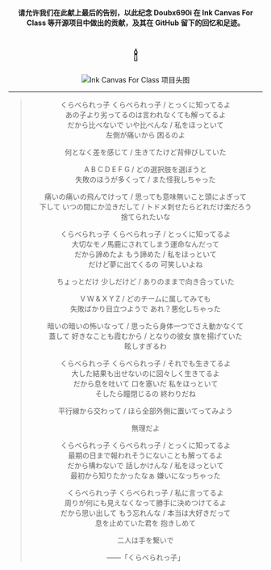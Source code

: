<!--markdownlint-disable MD026 MD028 MD033 MD036 MD041 MD045-->

<div align="center">

**请允许我们在此献上最后的告别，以此纪念 Doubx690i 在 Ink Canvas For Class 等开源项目中做出的贡献，及其在 GitHub 留下的回忆和足迹。**

# 🕯

![Ink Canvas For Class 项目头图](https://github.com/LyCecilion/InkCanvasForClass/raw/master/icc-github-illustrations.png)

---

> くらべられっ子 くらべられっ子 / とっくに知ってるよ <br>
あの子より劣ってるのは言われなくても解ってるよ <br>
だから比べないで いや比べんな / 私をほっといて <br>
左側が痛いから 困るのよ
>
> 何となく差を感じて / 生きてたけど背伸びしていた
>
> A B C D E F G / どの選択肢を選ぼうと<br>
失敗のほうが多くって / また怪我しちゃった
>
> 痛いの痛いの飛んでけって / 思っても意味無いこと頭によぎって<br>
下して いつの間にか泣きだして / トドメ刺せたらどれだけ楽だろう<br>
捨てられたいな
>
> くらべられっ子 くらべられっ子 / とっくに知ってるよ <br>
大切なモノ馬鹿にされてしまう運命なんだって<br>
だから諦めたよ もう諦めた / 私をほっといて<br>
だけど夢に出てくるの 可笑しいよね
>
> ちょっとだけ 少しだけど / ありのままで向き合っていた
>
> V W & X Y Z / どのチームに属してみても<br>
失敗ばかり目立つようで あれ？悪化しちゃった
>
> 暗いの暗いの怖いなって / 思ったら身体一つでさえ動かなくて<br>
蓋して 好きなことも霞むから / となりの彼女 旗を揚げていた<br>
眩しすぎるわ
>
> くらべられっ子 くらべられっ子 / それでも生きてるよ<br>
大した結果も出せないのに図々しく生きてるよ<br>
だから息を吐いて 口を塞いだ 私をほっといて<br>
そしたら瞳閉じるの 終わりだね
>
> 平行線から交わって / ほら全部外側に置いてってみよう
>
> 無理だよ
>
> くらべられっ子 くらべられっ子 / とっくに知ってるよ<br>
最期の日まで報われそうにないことも解ってるよ<br>
だから構わないで 話しかけんな / 私をほっといて<br>
最初から知りたかったなぁ 嫌いになっちゃった
>
> くらべられっ子 くらべられっ子 / 私に言ってるよ<br>
周りが何にも見えなくなって勝手に決めつけてるよ<br>
だから思い出して もう忘れんな / 本当は大好きだって<br>
息を止めていた君を 抱きしめて
>
> 二人は手を繋いで
>
> ——「くらべられっ子」
